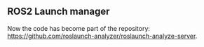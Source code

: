 ## ROS2 Launch manager

Now the code has become part of the repository: https://github.com/roslaunch-analyzer/roslaunch-analyze-server.